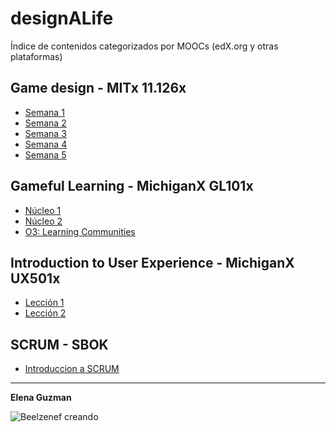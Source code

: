 # designALife

Índice de contenidos categorizados por MOOCs (edX.org y otras plataformas)

## Game design - MITx 11.126x

* [Semana 1](MITx11/w1.md)
* [Semana 2](MITx11/w2.md)
* [Semana 3](MITx11/w3.md)
* [Semana 4](MITx11/w4.md)
* [Semana 5](MITx11/w5.md)

## Gameful Learning - MichiganX GL101x

* [Núcleo 1](GL101x/c1.md)
* [Núcleo 2](GL101x/c2.md)
* [O3: Learning Communities](GL101x/c3.md)

## Introduction to User Experience - MichiganX UX501x

* [Lección 1](UX501x/l1.md)
* [Lección 2](UX501x/l2.md)

## SCRUM - SBOK

* [Introduccion a SCRUM](SCRUM_SBOK/intro.md)

----

**Elena Guzman**

![Beelzenef creando](https://geekstorming.files.wordpress.com/2015/05/creando.png)
